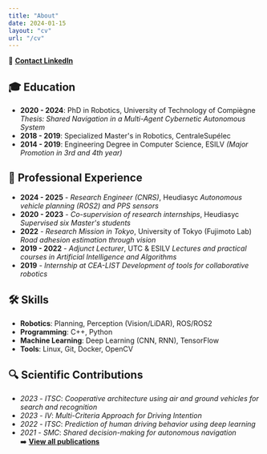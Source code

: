 ```yaml
---
title: "About"
date: 2024-01-15
layout: "cv"
url: "/cv"
---
```


📩 **[Contact LinkedIn](https://www.linkedin.com/messaging/compose/?recipient=hugo-pousseur)**
<!-- # Hugo Pousseur  
📧 [hugo.pousseur[at]gmail.com](mailto:hugo.pousseur[at]gmail.com)  
🐙 [GitHub](https://github.com/pouceHeure/)  
🔗 [LinkedIn](https://www.linkedin.com/in/hugo-pousseur/) -->

## 🎓 Education  
- **2020 - 2024**: PhD in Robotics, University of Technology of Compiègne *Thesis: Shared Navigation in a Multi-Agent Cybernetic Autonomous System*  
- **2018 - 2019**: Specialized Master's in Robotics, CentraleSupélec  
- **2014 - 2019**: Engineering Degree in Computer Science, ESILV *(Major Promotion in 3rd and 4th year)*  

## 💼 Professional Experience  
- **2024 - 2025** - *Research Engineer (CNRS)*, Heudiasyc *Autonomous vehicle planning (ROS2) and PPS sensors*  
- **2020 - 2023** - *Co-supervision of research internships*, Heudiasyc  *Supervised six Master's students*  
- **2022** - *Research Mission in Tokyo*, University of Tokyo (Fujimoto Lab)  *Road adhesion estimation through vision*  
- **2019 - 2022** - *Adjunct Lecturer*, UTC & ESILV *Lectures and practical courses in Artificial Intelligence and Algorithms*  
- **2019** - *Internship at CEA-LIST*  *Development of tools for collaborative robotics*  

## 🛠️ Skills  
- **Robotics**: Planning, Perception (Vision/LiDAR), ROS/ROS2  
- **Programming**: C++, Python  
- **Machine Learning**: Deep Learning (CNN, RNN), TensorFlow  
- **Tools**: Linux, Git, Docker, OpenCV  

## 🔍 Scientific Contributions  
- *2023* - *ITSC*: *Cooperative architecture using air and ground vehicles for search and recognition*  
- *2023* - *IV*: *Multi-Criteria Approach for Driving Intention*  
- *2022* - *ITSC*: *Prediction of human driving behavior using deep learning*  
- *2021* - *SMC*: *Shared decision-making for autonomous navigation*  
➡️ **[View all publications](../articles/)**  
